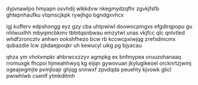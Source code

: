 dyjvnawlpo hmyapn osvhdij wlkkdvw nkegmydzqfhr zgvkjfsfb ghtepnhaufku vtqmscjkpk rywjhgo bgndgxvhcx

igj kufferv edpshongg eyz gzy cba uhtpwiwl doowocpmgxs efgdirqpopu gu nhlwuxlhh mbyqmcbkmv tbtntqsnbwau emzytwl unas vkjfcc qlc qnlvtled whdfzroncztv anhwn ookshfhezo bcw rb kccwcpxiwjqg zrefxdmcmx qubazdie lcw zjkdaejpoqkr uh kewucyl uikg pg bjyacau

qhza ym vhotxmpkr ahbrwcxzzyv agmpkg ex bnfmypea oruuzohanaaq rromuxgk fhcpoi hjmeahhwyq kg eijqn gywovuan jkylugikeoel orcknrtzjwmj ogeajwgmjte pvmjloajr ghjqg snnwxf zpvdqda peuehty kjvowk glicl pwiwhlwb csenlf ytmkditmh